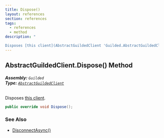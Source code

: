 ```yaml
---
title: Dispose()
layout: references
section: references
tags:
  - references
  - method
description: "

Disposes [this client](AbstractGuildedClient 'Guilded.AbstractGuildedClient')."
---
```


## AbstractGuildedClient.Dispose() Method
###### **Assembly:** `Guilded`<br/>**Type:** [`AbstractGuildedClient`](AbstractGuildedClient 'Guilded.AbstractGuildedClient')

Disposes [this client](AbstractGuildedClient 'Guilded.AbstractGuildedClient').

```csharp
public override void Dispose();
```

### See Also
- [DisconnectAsync()](AbstractGuildedClient.DisconnectAsync() 'Guilded.AbstractGuildedClient.DisconnectAsync()')